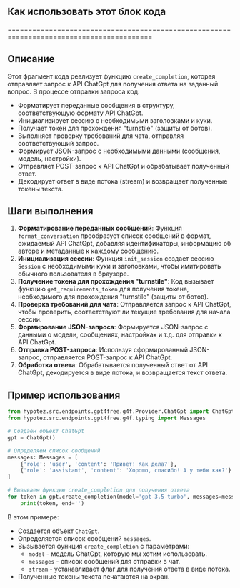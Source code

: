 ## Как использовать этот блок кода
=========================================================================================

Описание
-------------------------
Этот фрагмент кода реализует функцию `create_completion`, которая отправляет запрос к API ChatGpt для получения ответа на заданный вопрос. В процессе отправки запроса код:

* Форматирует переданные сообщения в структуру, соответствующую формату API ChatGpt.
* Инициализирует сессию с необходимыми заголовками и куки.
* Получает токен для прохождения "turnstile" (защиты от ботов).
* Выполняет проверку требований для чата, отправляя соответствующий запрос.
* Формирует JSON-запрос с необходимыми данными (сообщения, модель, настройки).
* Отправляет POST-запрос к API ChatGpt и обрабатывает полученный ответ.
* Декодирует ответ в виде потока (stream) и возвращает полученные токены текста.


Шаги выполнения
-------------------------
1. **Форматирование переданных сообщений**: Функция `format_conversation` преобразует список сообщений в формат, ожидаемый API ChatGpt, добавляя идентификаторы, информацию об авторе и метаданные к каждому сообщению.
2. **Инициализация сессии**: Функция `init_session` создает сессию `Session` с необходимыми куки и заголовками, чтобы имитировать обычного пользователя в браузере. 
3. **Получение токена для прохождения "turnstile"**:  Код вызывает функцию `get_requirements_token` для получения токена, необходимого для прохождения "turnstile" (защиты от ботов).
4. **Проверка требований для чата**:  Отправляется запрос к API ChatGpt, чтобы проверить, соответствуют ли текущие требования для начала сессии.
5. **Формирование JSON-запроса**: Формируется JSON-запрос с данными о модели, сообщениях, настройках и т.д. для отправки к API ChatGpt.
6. **Отправка POST-запроса**: Используя сформированный JSON-запрос, отправляется POST-запрос к API ChatGpt.
7. **Обработка ответа**: Обрабатывается полученный ответ от API ChatGpt, декодируется в виде потока, и возвращается текст ответа.


Пример использования
-------------------------

```python
from hypotez.src.endpoints.gpt4free.g4f.Provider.ChatGpt import ChatGpt
from hypotez.src.endpoints.gpt4free.g4f.typing import Messages

# Создаем объект ChatGpt
gpt = ChatGpt()

# Определяем список сообщений
messages: Messages = [
    {'role': 'user', 'content': 'Привет! Как дела?'},
    {'role': 'assistant', 'content': 'Хорошо, спасибо! А у тебя как?'}
]

# Вызываем функцию create_completion для получения ответа
for token in gpt.create_completion(model='gpt-3.5-turbo', messages=messages, stream=True):
    print(token, end='')
```

В этом примере:

* Создается объект `ChatGpt`.
* Определяется список сообщений `messages`.
* Вызывается функция `create_completion` с параметрами:
    * `model` - модель ChatGpt, которую мы хотим использовать.
    * `messages` - список сообщений для отправки в чат.
    * `stream` - устанавливает флаг для получения ответа в виде потока.
* Полученные токены текста печатаются на экран.